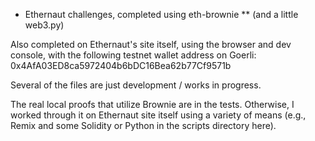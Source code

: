 * Ethernaut challenges, completed using eth-brownie 
** (and a little web3.py)

Also completed on Ethernaut's site itself, using the browser and dev console, with the following testnet wallet address on Goerli:
0x4AfA03ED8ca5972404b6bDC16Bea62b77Cf9571b

Several of the files are just development / works in progress.  

The real local proofs that utilize Brownie are in the tests.  Otherwise, I worked through it on Ethernaut site itself using a variety of means (e.g., Remix and some Solidity or Python in the scripts directory here).